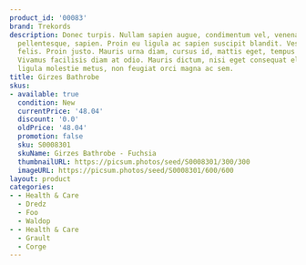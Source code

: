 ```yaml
---
product_id: '00083'
brand: Trekords
description: Donec turpis. Nullam sapien augue, condimentum vel, venenatis id, rhoncus
  pellentesque, sapien. Proin eu ligula ac sapien suscipit blandit. Vestibulum sed
  felis. Proin justo. Mauris urna diam, cursus id, mattis eget, tempus sit amet, risus.
  Vivamus facilisis diam at odio. Mauris dictum, nisi eget consequat elementum, lacus
  ligula molestie metus, non feugiat orci magna ac sem.
title: Girzes Bathrobe
skus:
- available: true
  condition: New
  currentPrice: '48.04'
  discount: '0.0'
  oldPrice: '48.04'
  promotion: false
  sku: S0008301
  skuName: Girzes Bathrobe - Fuchsia
  thumbnailURL: https://picsum.photos/seed/S0008301/300/300
  imageURL: https://picsum.photos/seed/S0008301/600/600
layout: product
categories:
- - Health & Care
  - Dredz
  - Foo
  - Waldop
- - Health & Care
  - Grault
  - Corge
---
```

